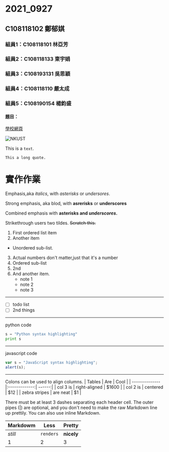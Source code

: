 # 2021_0927

## C108118102 鄭郁娸

### 組員1：C108118101 林亞芳
### 組員2：C108118133 東宇娟
### 組員3：C108193131 吳思穎
### 組員4：C108118110 嚴太成
### 組員5：C108190154 楊鈞盛

#### 題目：

[學校網頁](https://www.nkust.edu.tw/)

![NKUST](https://www.nkust.edu.tw/var/file/0/1000/img/513/182513897.png "高科大")


This is a `text`.

```
This a long quote.
```

# 實作作業
Emphasis,aka *italics*, with _asterisks_ or _undersores_.

Strong emphasis, aka blod, with **asrerisks** or __underscores__

Combined emphasis with **asterisks and _underscores_.**

Strikethrough users two tildes. ~~Scratch this.~~

1. First ordered list item
2. Another item
  * Unordered sub-list.
3. Actual numbers don't matter,just that it's a number
  1. Ordered sub-list
  2. 2nd
4. And another item.
   * note 1 
   * note 2
   * note 3

***
- [ ] todo list
- [ ] 2nd things

---

python code
```python
s = "Python syntax highlighting"
print s
```
---

javascript code
```javascript
var s = "JavaScript syntax highlighting";
alert(s);
```
---
Colons can be used to align columns.
| Tables        | Are           | Cool   |
| --------------|:-------------:| ------:|
| col 3 is      | right-aligned | $1600  |
| col 2 is      | centered      |    $12 |
| zebra stripes | are neat      |     $1 |

There must be at least 3 dashes separating each header cell.
The outer pipes (|) are optional, and you don't need to make the 
raw Markdown line up prettily. You can also use inline Markdown.

Markdowm | Less | Pretty
--- | --- | ---
*still* | `renders` | **nicely**
1 | 2 | 3












